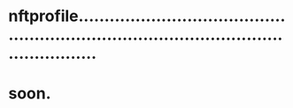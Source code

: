 # nftprofile..............................................................................................................
# soon.
